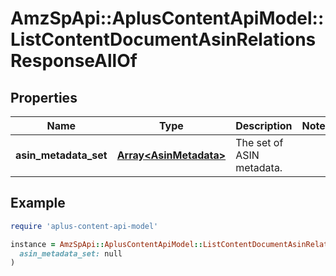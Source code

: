 # AmzSpApi::AplusContentApiModel::ListContentDocumentAsinRelationsResponseAllOf

## Properties

| Name | Type | Description | Notes |
| ---- | ---- | ----------- | ----- |
| **asin_metadata_set** | [**Array&lt;AsinMetadata&gt;**](AsinMetadata.md) | The set of ASIN metadata. |  |

## Example

```ruby
require 'aplus-content-api-model'

instance = AmzSpApi::AplusContentApiModel::ListContentDocumentAsinRelationsResponseAllOf.new(
  asin_metadata_set: null
)
```

